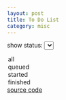 ```yaml
---
layout: post
title: To Do List
category: misc
---
```


<style>
	.job {
	  color: white;
	  background: #996D6D;
	  text-shadow: #474747 3px 5px 2px;
	}
</style>

<label for="status_show">show status: </label>
<select id="status_show">
  <option value="all">all</option>
  <option value="queued">queued</option>
  <option value="started">started</option>
  <option value="finished">finished</option>
</select>
<a href="http://raboninco.com/22989623/todolist-json-get-source">source code</a>

<div id="todolist"></div>

<script>
	$(document).ready(function(){
	  todolist();
	}).change(function(){
	  todolist();
	});

	function todolist(){
	  $('#todolist').html('');
	  var status_show = $('#status_show').val();
	  $.getJSON('https://0fajarpurnama0.github.io/assets/json/todolist.json', function(data) {
	   var todolist_length = data.todolist.length - 1;
		for(i = todolist_length; i >= 0; i--){
		  if(data.todolist[i].enddate){
			var status = "finished";
			var status_color = "white";
			var status_color_background = "green";
		  } else if(data.todolist[i].startdate){
			var status = "started";
			var status_color = "black";
			var status_color_background = "yellow";
		  }  else {
			var status = "queued";
			var status_color = "white";
			var status_color_background = "red";
		  }
		  var status_text = "<span style='color: "+status_color+"; background-color: "+status_color_background+";'>"+status+"</span>";
		  switch(status_show){
			case "all":
			  print("todolist", data.todolist[i].job, data.todolist[i].category, data.todolist[i].queuedate, data.todolist[i].startdate, data.todolist[i].enddate, status_text);
			  break;
			case status:
			  print("todolist", data.todolist[i].job, data.todolist[i].category, data.todolist[i].queuedate, data.todolist[i].startdate, data.todolist[i].enddate, status_text);
			  break;
			default:
		  }
		  
		}
	  });
	}

	function print(id, job, category, queuedate, startdate, enddate, status_text){
	  $('#'+id).append(`
		  <ul>
			<li class="job">Job: `+job+`</li>
			<li>Category: `+category+`</li>
			<li>Queuedate: `+queuedate+`</li>
			<li>Startdate: `+startdate+`</li>
			<li>Enddate: `+enddate+`</li>
			<li>Status: `+status_text+`</li>
		  </ul>
	  `);
	}
</script>